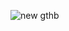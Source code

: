 ![new gthb](https://user-images.githubusercontent.com/50807768/218644869-b9e9a529-16b4-4e26-a06a-71a07e9c4afc.svg)
